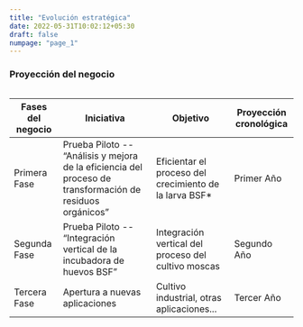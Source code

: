 ```yaml
---
title: "Evolución estratégica"
date: 2022-05-31T10:02:12+05:30
draft: false
numpage: "page_1"
---
```


<H3>Proyección del negocio</H3>
<div style="overflow-x:auto;">
    <table class="styled-table"> 
        <thead>
            <tr>
                <th>Fases del negocio</th> 
                <th>Iniciativa</th> 
                <th>Objetivo</th> 
                <th>Proyección cronológica</th>
            </tr>
        </thead>
        <tbody> 
            <tr>
                <td>Primera Fase</td> 
                 <td>Prueba Piloto -- “Análisis y mejora de la eficiencia del proceso de transformación de residuos orgánicos”</td> 
                <td>Eficientar el proceso del crecimiento de la larva BSF*</td>
                <td>Primer Año</td>
            </tr> 
            <tr>
                <td>Segunda Fase</td> 
                <td>Prueba Piloto -- “Integración vertical de la incubadora de huevos BSF”</td> 
                <td>Integración vertical del proceso del cultivo moscas</td>
                <td>Segundo Año</td>
            </tr>
            <tr>
                <td>Tercera Fase</td> 
                <td>Apertura a nuevas aplicaciones</td> 
                <td>Cultivo  industrial, otras aplicaciones...</td>
                <td>Tercer Año</td>
            </tr>
        </tbody>
    </table>
</div>
</br>